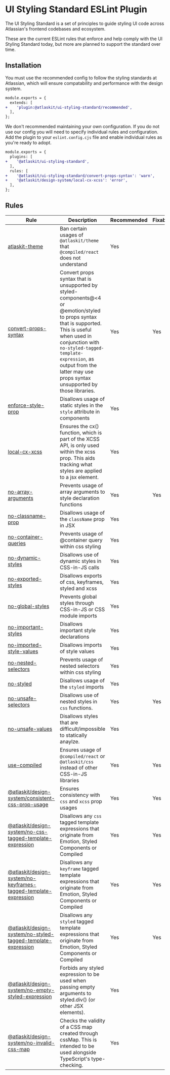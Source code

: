 # UI Styling Standard ESLint Plugin

The UI Styling Standard is a set of principles to guide styling UI code across Atlassian's frontend
codebases and ecosystem.

These are the current ESLint rules that enforce and help comply with the UI Styling Standard today,
but more are planned to support the standard over time.

## Installation

You must use the recommended config to follow the styling standards at Atlassian, which will ensure
compatability and performance with the design system.

```diff
module.exports = {
  extends: [
+    'plugin:@atlaskit/ui-styling-standard/recommended',
  ],
};
```

We don't recommended maintaining your own configuration. If you do not use our config you will need
to specify individual rules and configuration. Add the plugin to your `eslint.config.cjs` file and
enable individual rules as you're ready to adopt.

```diff
module.exports = {
  plugins: [
+    '@atlaskit/ui-styling-standard',
  ],
  rules: [
+    '@atlaskit/ui-styling-standard/convert-props-syntax': 'warn',
+    '@atlaskit/design-system/local-cx-xcss': 'error',
  ],
};
```

## Rules

<!-- START_RULE_TABLE_CODEGEN -->
<!-- @codegenCommand yarn workspace @atlaskit/eslint-plugin-ui-styling-standard codegen -->

| Rule                                                                                                                                                                                              | Description                                                                                                                                                                                                                                                                                | Recommended | Fixable | Suggestions |
| ------------------------------------------------------------------------------------------------------------------------------------------------------------------------------------------------- | ------------------------------------------------------------------------------------------------------------------------------------------------------------------------------------------------------------------------------------------------------------------------------------------ | ----------- | ------- | ----------- |
| <a href="./packages/design-system/eslint-plugin-ui-styling-standard/src/rules/atlaskit-theme/README.md">atlaskit-theme</a>                                                                        | Ban certain usages of `@atlaskit/theme` that `@compiled/react` does not understand                                                                                                                                                                                                         | Yes         |         |             |
| <a href="./packages/design-system/eslint-plugin-ui-styling-standard/src/rules/convert-props-syntax/README.md">convert-props-syntax</a>                                                            | Convert props syntax that is unsupported by styled-components@<4 or @emotion/styled to props syntax that is supported. This is useful when used in conjunction with `no-styled-tagged-template-expression`, as output from the latter may use props syntax unsupported by those libraries. | Yes         | Yes     |             |
| <a href="./packages/design-system/eslint-plugin-ui-styling-standard/src/rules/enforce-style-prop/README.md">enforce-style-prop</a>                                                                | Disallows usage of static styles in the `style` attribute in components                                                                                                                                                                                                                    | Yes         |         |             |
| <a href="./packages/design-system/eslint-plugin-ui-styling-standard/src/rules/local-cx-xcss/README.md">local-cx-xcss</a>                                                                          | Ensures the cx() function, which is part of the XCSS API, is only used within the xcss prop. This aids tracking what styles are applied to a jsx element.                                                                                                                                  | Yes         |         |             |
| <a href="./packages/design-system/eslint-plugin-ui-styling-standard/src/rules/no-array-arguments/README.md">no-array-arguments</a>                                                                | Prevents usage of array arguments to style declaration functions                                                                                                                                                                                                                           | Yes         | Yes     |             |
| <a href="./packages/design-system/eslint-plugin-ui-styling-standard/src/rules/no-classname-prop/README.md">no-classname-prop</a>                                                                  | Disallows usage of the `className` prop in JSX                                                                                                                                                                                                                                             | Yes         |         |             |
| <a href="./packages/design-system/eslint-plugin-ui-styling-standard/src/rules/no-container-queries/README.md">no-container-queries</a>                                                            | Prevents usage of @container query within css styling                                                                                                                                                                                                                                      | Yes         |         |             |
| <a href="./packages/design-system/eslint-plugin-ui-styling-standard/src/rules/no-dynamic-styles/README.md">no-dynamic-styles</a>                                                                  | Disallows use of dynamic styles in CSS-in-JS calls                                                                                                                                                                                                                                         | Yes         |         |             |
| <a href="./packages/design-system/eslint-plugin-ui-styling-standard/src/rules/no-exported-styles/README.md">no-exported-styles</a>                                                                | Disallows exports of css, keyframes, styled and xcss                                                                                                                                                                                                                                       | Yes         |         |             |
| <a href="./packages/design-system/eslint-plugin-ui-styling-standard/src/rules/no-global-styles/README.md">no-global-styles</a>                                                                    | Prevents global styles through CSS-in-JS or CSS module imports                                                                                                                                                                                                                             | Yes         |         |             |
| <a href="./packages/design-system/eslint-plugin-ui-styling-standard/src/rules/no-important-styles/README.md">no-important-styles</a>                                                              | Disallows important style declarations                                                                                                                                                                                                                                                     | Yes         |         |             |
| <a href="./packages/design-system/eslint-plugin-ui-styling-standard/src/rules/no-imported-style-values/README.md">no-imported-style-values</a>                                                    | Disallows imports of style values                                                                                                                                                                                                                                                          | Yes         |         |             |
| <a href="./packages/design-system/eslint-plugin-ui-styling-standard/src/rules/no-nested-selectors/README.md">no-nested-selectors</a>                                                              | Prevents usage of nested selectors within css styling                                                                                                                                                                                                                                      | Yes         |         |             |
| <a href="./packages/design-system/eslint-plugin-ui-styling-standard/src/rules/no-styled/README.md">no-styled</a>                                                                                  | Disallows usage of the `styled` imports                                                                                                                                                                                                                                                    | Yes         |         |             |
| <a href="./packages/design-system/eslint-plugin-ui-styling-standard/src/rules/no-unsafe-selectors/README.md">no-unsafe-selectors</a>                                                              | Disallows use of nested styles in `css` functions.                                                                                                                                                                                                                                         | Yes         | Yes     | Yes         |
| <a href="./packages/design-system/eslint-plugin-ui-styling-standard/src/rules/no-unsafe-values/README.md">no-unsafe-values</a>                                                                    | Disallows styles that are difficult/impossible to statically anaylze.                                                                                                                                                                                                                      | Yes         |         |             |
| <a href="./packages/design-system/eslint-plugin-ui-styling-standard/src/rules/use-compiled/README.md">use-compiled</a>                                                                            | Ensures usage of `@compiled/react` or `@atlaskit/css` instead of other CSS-in-JS libraries                                                                                                                                                                                                 | Yes         | Yes     |             |
| <a href="https://atlassian.design/components/eslint-plugin-ui-styling-standard/consistent-css-prop-usage/usage">@atlaskit/design-system/consistent-css-prop-usage</a>                             | Ensures consistency with `css` and `xcss` prop usages                                                                                                                                                                                                                                      | Yes         | Yes     |             |
| <a href="https://atlassian.design/components/eslint-plugin-ui-styling-standard/no-css-tagged-template-expression/usage">@atlaskit/design-system/no-css-tagged-template-expression</a>             | Disallows any `css` tagged template expressions that originate from Emotion, Styled Components or Compiled                                                                                                                                                                                 | Yes         | Yes     |             |
| <a href="https://atlassian.design/components/eslint-plugin-ui-styling-standard/no-keyframes-tagged-template-expression/usage">@atlaskit/design-system/no-keyframes-tagged-template-expression</a> | Disallows any `keyframe` tagged template expressions that originate from Emotion, Styled Components or Compiled                                                                                                                                                                            | Yes         | Yes     |             |
| <a href="https://atlassian.design/components/eslint-plugin-ui-styling-standard/no-styled-tagged-template-expression/usage">@atlaskit/design-system/no-styled-tagged-template-expression</a>       | Disallows any `styled` tagged template expressions that originate from Emotion, Styled Components or Compiled                                                                                                                                                                              | Yes         | Yes     |             |
| <a href="https://atlassian.design/components/eslint-plugin-ui-styling-standard/no-empty-styled-expression/usage">@atlaskit/design-system/no-empty-styled-expression</a>                           | Forbids any styled expression to be used when passing empty arguments to styled.div() (or other JSX elements).                                                                                                                                                                             | Yes         |         |             |
| <a href="https://atlassian.design/components/eslint-plugin-ui-styling-standard/no-invalid-css-map/usage">@atlaskit/design-system/no-invalid-css-map</a>                                           | Checks the validity of a CSS map created through cssMap. This is intended to be used alongside TypeScript's type-checking.                                                                                                                                                                 | Yes         |         |             |

<!-- END_RULE_TABLE_CODEGEN -->

